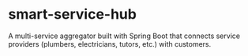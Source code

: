 # smart-service-hub
A multi-service aggregator built with Spring Boot that connects service providers (plumbers, electricians, tutors, etc.) with customers.
